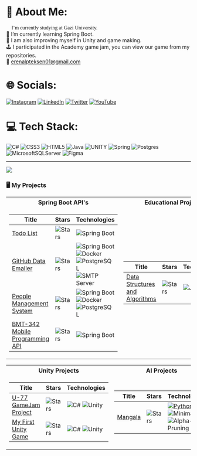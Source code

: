 # 💫 About Me:
<span style="font-family: JetBrains Mono">🔭 I’m currently studying at Gazi University.</span>
<br>🌱 I’m currently learning Spring Boot.<br>🏴 I am also improving myself in Unity and game making.<br>🕹️ I participated in the Academy game jam, you can view our game from my repositories.<br>💬 erenalpteksen01@gmail.com


# 🌐 Socials:
[![Instagram](https://img.shields.io/badge/Instagram-%23E4405F.svg?logo=Instagram&logoColor=white)](https://instagram.com/eren.alp6) [![LinkedIn](https://img.shields.io/badge/LinkedIn-%230077B5.svg?logo=linkedin&logoColor=white)](https://linkedin.com/in/erenalp-teksen) [![Twitter](https://img.shields.io/badge/Twitter-%231DA1F2.svg?logo=Twitter&logoColor=white)](https://twitter.com/Erenalp11191435) [![YouTube](https://img.shields.io/badge/YouTube-%23FF0000.svg?logo=YouTube&logoColor=white)](https://www.youtube.com/channel/UCZt97EGgZwTzwNBpkUsEf_Q) 

# 💻 Tech Stack:
![C#](https://img.shields.io/badge/c%23-%23239120.svg?style=for-the-badge&logo=c-sharp&logoColor=white) ![CSS3](https://img.shields.io/badge/css3-%231572B6.svg?style=for-the-badge&logo=css3&logoColor=white) ![HTML5](https://img.shields.io/badge/html5-%23E34F26.svg?style=for-the-badge&logo=html5&logoColor=white) ![Java](https://img.shields.io/badge/java-%23ED8B00.svg?style=for-the-badge&logo=java&logoColor=white) ![UNITY](https://img.shields.io/badge/Unity-%2320232a.svg?style=for-the-badge&logo=unity&logoColor=white) ![Spring](https://img.shields.io/badge/spring-%236DB33F.svg?style=for-the-badge&logo=spring&logoColor=white) ![Postgres](https://img.shields.io/badge/postgres-%23316192.svg?style=for-the-badge&logo=postgresql&logoColor=white) ![MicrosoftSQLServer](https://img.shields.io/badge/Microsoft%20SQL%20Sever-CC2927?style=for-the-badge&logo=microsoft%20sql%20server&logoColor=white) 	![Figma](https://img.shields.io/badge/figma-%23F24E1E.svg?style=for-the-badge&logo=figma&logoColor=white)

---
[![](https://visitcount.itsvg.in/api?id=Erenalp06&icon=0&color=0)](https://visitcount.itsvg.in)

### 🖥️ My Projects
<table>
<tr><th>Spring Boot API's</th><th>Educational Projects</th></tr>
<tr><td>

|Title | Stars | Technologies|
|--|--|--|
| [Todo List](https://github.com/Erenalp06/todo-list-api) | <img alt="Stars" src="https://img.shields.io/github/stars/Erenalp06/person-management-system-api?style=flat-square&labelColor=black"/> | ![Spring Boot](https://img.shields.io/badge/Spring%20Boot-black?style=flat-square&logo=spring)
| [GitHub Data Emailer](https://github.com/Erenalp06/github-data-emailer) | <img alt="Stars" src="https://img.shields.io/github/stars/Erenalp06/github-data-emailer?style=flat-square&labelColor=black"/> | ![Spring Boot](https://img.shields.io/badge/Spring%20Boot-black?style=flat-square&logo=spring) ![Docker](https://img.shields.io/badge/Docker-black?style=flat-square&logo=docker&logoColor=white) ![PostgreSQL](https://img.shields.io/badge/PostgreSQL-black?style=flat-square&logo=postgresql&logoColor=white) ![SMTP Server](https://img.shields.io/badge/SMTPServer-black?style=flat-square&logo=gmail)
| [People Management System](https://github.com/Erenalp06/person-management-system-api) | <img alt="Stars" src="https://img.shields.io/github/stars/Erenalp06/person-management-system-api?style=flat-square&labelColor=black"/> | ![Spring Boot](https://img.shields.io/badge/Spring%20Boot-black?style=flat-square&logo=spring) ![Docker](https://img.shields.io/badge/Docker-black?style=flat-square&logo=docker&logoColor=white) ![PostgreSQL](https://img.shields.io/badge/PostgreSQL-black?style=flat-square&logo=postgresql&logoColor=white)
| [BMT-342 Mobile Programming API ](https://github.com/Erenalp06/mobile-project-api) | <img alt="Stars" src="https://img.shields.io/github/stars/Erenalp06/mobile-project-api?style=flat-square&labelColor=black"/> | ![Spring Boot](https://img.shields.io/badge/Spring%20Boot-black?style=flat-square&logo=spring)

</td><td>

|Title | Stars | Technologies|
|--|--|--|
| [Data Structures and Algorithms](https://github.com/Erenalp06/Data-Structures-and-Algorithms) | <img alt="Stars" src="https://img.shields.io/github/stars/Erenalp06/Data-Structures-and-Algorithms?style=flat-square&labelColor=black"/> | ![Java](https://img.shields.io/badge/Java-black?style=flat-square&logo=java&logoColor=white)

</td></tr> </table>

<table>
<tr><th>Unity Projects</th><th>AI Projects</th></tr>
<tr><td>

|Title | Stars | Technologies|
|--|--|--|
| [U-77 GameJam Project](https://github.com/Erenalp06/u-77-gamejam-team-project) | <img alt="Stars" src="https://img.shields.io/github/stars/Erenalp06/u-77-gamejam-team-project?style=flat-square&labelColor=black"/> | ![C#](https://img.shields.io/badge/C%23-black?style=flat-square&logo=c-sharp&logoColor=white) ![Unity](https://img.shields.io/badge/Unity-black?style=flat-square&logo=unity&logoColor=white)
| [My First Unity Game](https://github.com/Erenalp06/unity-first-basic-platform-game) | <img alt="Stars" src="https://img.shields.io/github/stars/Erenalp06/unity-first-basic-platform-game?style=flat-square&labelColor=black"/> | ![C#](https://img.shields.io/badge/C%23-black?style=flat-square&logo=c-sharp&logoColor=white) ![Unity](https://img.shields.io/badge/Unity-black?style=flat-square&logo=unity&logoColor=white)


</td><td>
  
|Title | Stars | Technologies|
|--|--|--|
| [Mangala](https://github.com/Erenalp06/bmt-436-mangala-ai) | <img alt="Stars" src="https://img.shields.io/github/stars/Erenalp06/bmt-436-mangala-ai?style=flat-square&labelColor=black"/> | [![Python](https://img.shields.io/badge/Python-3776AB?logo=python&logoColor=white)](https://www.python.org/) ![Minimax](https://img.shields.io/badge/Minimax-red) ![Alpha-Beta Pruning](https://img.shields.io/badge/Alpha--Beta%20Pruning-green) 

</td></tr> </table>


















